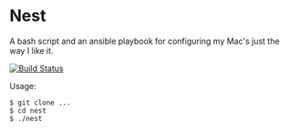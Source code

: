 # Nest

A bash script and an ansible playbook for configuring my Mac's just the way I like it.

[![Build Status](https://travis-ci.org/sudarkoff/nest.svg?branch=master)](https://travis-ci.org/sudarkoff/nest)

Usage:

    $ git clone ...
    $ cd nest
    $ ./nest
